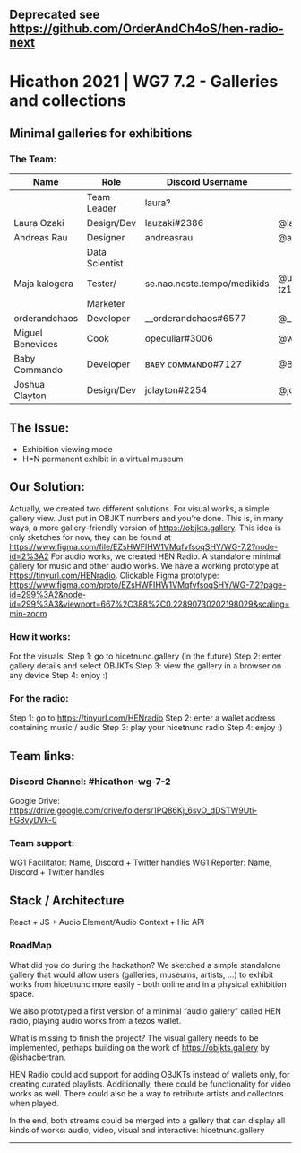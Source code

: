## Deprecated see https://github.com/OrderAndCh4oS/hen-radio-next

# Hicathon 2021 | WG7 7.2 - Galleries and collections

## Minimal galleries for exhibitions

### The Team:

|Name            |Role          |Discord Username           |Twitter Username|Wallet                    |
|----------------|--------------|---------------------------|----------------|------------------------------------|
|                |Team Leader   |laura?                     |                |                                    |
|Laura Ozaki     |Design/Dev    |lauzaki#2386               |@lauzaki        |tz1ZTDCfahwoYqF6sJmxTmbtGDskPoAateJX|
|Andreas Rau     |Designer      |andreasrau                 |@andreasrau_eu  |tz1Roq6end2LFtkpGrmuyRZH82xsWfaRCat1|
|                |Data Scientist|                           |                |                                    |
|Maja kalogera   |Tester/       |se.nao.neste.tempo/medikids|@uvdsc          tz1WJvfnevqRN6RnDDmaDj9S4tuiK2bJjU6a |
|                |Marketer      |                           |                |                                    |
|orderandchaos   |Developer     |__orderandchaos#6577       |@__orderandchaos|orderandchaos.tez                   |
|Miguel Benevides|Cook          |opeculiar#3006             |@webidente      |tz2K1rDmszPuzVQYUcyDFxeSm7ZEJdDvhXx4|
|Baby Commando   |Developer     |ʙᴀʙʏ ᴄᴏᴍᴍᴀɴᴅᴏ#7127         |@BabyCommando_  |tz1KseWbS7f7YQhGsGP8QmXDJyzrKV71xxyj|
|Joshua Clayton  |Design/Dev    |jclayton#2254              |@jclayton       |tz1M348mq4NQsN56yGhFtLo66LDRHD9WjHSu|



## The Issue:

- Exhibition viewing mode
- H=N permanent exhibit in a virtual museum

## Our Solution:
Actually, we created two different solutions.
For visual works, a simple gallery view. Just put in OBJKT numbers and you’re done. This is, in many ways, a more gallery-friendly version of https://objkts.gallery.
This idea is only sketches for now, they can be found at https://www.figma.com/file/EZsHWFIHW1VMqfvfsoqSHY/WG-7.2?node-id=2%3A2
For audio works, we created HEN Radio. A standalone minimal gallery for music and other audio works. We have a working prototype at https://tinyurl.com/HENradio.
Clickable Figma prototype: https://www.figma.com/proto/EZsHWFIHW1VMqfvfsoqSHY/WG-7.2?page-id=299%3A2&node-id=299%3A3&viewport=667%2C388%2C0.22890730202198029&scaling=min-zoom



### How it works:
For the visuals:
Step 1: go to hicetnunc.gallery (in the future)
Step 2: enter gallery details and select OBJKTs
Step 3: view the gallery in a browser on any device
Step 4: enjoy :)

### For the radio:
Step 1: go to https://tinyurl.com/HENradio
Step 2: enter a wallet address containing music / audio
Step 3: play your hicetnunc radio
Step 4: enjoy :)

## Team links: 

### Discord Channel: #hicathon-wg-7-2
Google Drive: https://drive.google.com/drive/folders/1PQ86Kj_6svO_dDSTW9Uti-FG8vyDVk-0

### Team support:
WG1 Facilitator: Name, Discord + Twitter handles
WG1 Reporter: Name, Discord + Twitter handles


## Stack / Architecture
React + JS + Audio Element/Audio Context + Hic API


### RoadMap

What did you do during the hackathon?
We sketched a simple standalone gallery that would allow users (galleries, museums, artists, ...) to exhibit works from hicetnunc more easily - both online and in a physical exhibition space.

We also prototyped a first version of a minimal “audio gallery” called HEN radio, playing audio works from a tezos wallet. 


What is missing to finish the project?
The visual gallery needs to be implemented, perhaps building on the work of https://objkts.gallery by @ishacbertran. 

HEN Radio could add support for adding OBJKTs instead of wallets only, for creating curated playlists. Additionally, there could be functionality for video works as well. 
There could also be a way to retribute artists and collectors when played.

In the end, both streams could be merged into a gallery that can display all kinds of works: audio, video, visual and interactive: hicetnunc.gallery








________________
